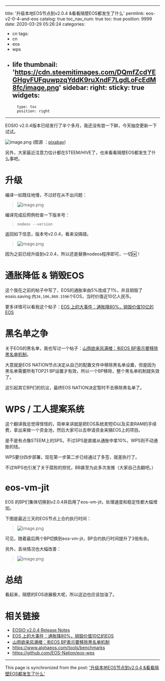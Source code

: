 
---
title: '升级本地EOS节点到v2.0.4 &看看隔壁EOS都发生了什么'
permlink: eos-v2-0-4-and-eos
catalog: true
toc_nav_num: true
toc: true
position: 9999
date: 2020-03-29 05:26:24
categories:
- cn
tags:
- cn
- eos
- wps
- life
thumbnail: 'https://cdn.steemitimages.com/DQmfZcdYEGHgvFUFquwpzqYddK9ruXndF7LgdLoFcEdM8fc/image.png'
sidebar:
    right:
        sticky: true
widgets:
    -
        type: toc
        position: right
---


EOSIO v2.0.4版本已经发行了半个多月，我还没有尝一下鲜，今天抽空更新一下试试。

![image.png](https://cdn.steemitimages.com/DQmfZcdYEGHgvFUFquwpzqYddK9ruXndF7LgdLoFcEdM8fc/image.png)
(图源 ：[pixabay](https://pixabay.com/))

另外，大家最近注意力估计都在STEEM/HIVE了，也来看看隔壁EOS都发生了什么事吧。

# 升级

编译一如既往地慢，不过好在从不出问题：
>![image.png](https://cdn.steemitimages.com/DQmRpJxTZmAZYAwzRvibby2PPiqz6yF3tMy6fPMGSaD4Fqa/image.png)

编译完成后照例检查一下版本号：
>`nodeos --version`

返回如下信息，版本号v2.0.4，看来没搞错。
>![image.png](https://cdn.steemitimages.com/DQmbU24mqdv34MbJhuqxQAysNqm8srrMubzU3ck4XhMp9oS/image.png)

因为之前已经升级到v2.0.4，所以还是替换nodeos程序即可，一切🆗！

# 通胀降低 & 销毁EOS

这个我在之前的帖子中写了，EOS的通胀率由5%改成了1%，并且销毁了eosio.saving 内`34,106,869.1596`个EOS，当时价值近10亿人民币。

更多详情可以看我这个帖子：[EOS 上的大事件：通胀降80%，销毁价值10亿的EOS](https://hive.blog/cn/@oflyhigh/eos-8010eosccfd3f4c0c)

# 黑名单之争

关于EOS的黑名单，我也写过一个帖子：[山雨欲来风满楼：有EOS BP表示要移除黑名单机制](https://hive.blog/cn/@oflyhigh/eos-bp556448a3f4)。

大意就是EOS NATION节点决定从自己的配置文件中移除黑名单设置，但是因为黑名单需要所有TOP21 BP设置才有效，所以一个BP移除，整个黑名单机制就失效了。

这引起其它BP们的抗议，最终EOS NATION决定暂时不去移除黑名单了。

# WPS / 工人提案系统

这个翻译我总觉得怪怪的，简单来讲就是把EOS系统卖短ID以及买卖RAM的手续费，拿出来做一个资金池，然后大家可以去申请资金来搞EOS上的项目。

是不是有点像STEEM上的SPS，不过SPS是直接从通胀中拿10%，WPS则不动通胀的钱。

WPS要分四步部署，现在第一步第二步已经通过了多签，就差执行了。

不过WPS也引发了关于腐败的担忧，BB甚至为此多次发推（大家自己去翻吧。）

# eos-vm-jit

EOS 的BP们集体切换到v2.0.4并启用了eos-vm-jit，处理速度和稳定性都大幅增加。

下图是最近三天的EOS节点上合约执行时间：
>![image.png](https://cdn.steemitimages.com/DQmNWCVTZzdQpecsmjUte7U4Q6guFdNduZz7cJZvVCM8x7w/image.png)

可见，随着最后两个BP切换到eos-vm-jit，BP合约执行时间提升了3倍有余。

另外，丢块情况也大幅改善：
>![image.png](https://cdn.steemitimages.com/DQmeGkSvEN2c2pr9fowzYPVr64cbBfJJWzX4EuDPzLoeUWP/image.png)

# 总结

看起来，隔壁的EOS进展极大呢，所以这边也应该加油了。


# 相关链接
* [EOSIO v2.0.4 Release Notes](https://github.com/EOSIO/eos/releases/tag/v2.0.4)
* [EOS 上的大事件：通胀降80%，销毁价值10亿的EOS](https://hive.blog/cn/@oflyhigh/eos-8010eosccfd3f4c0c)
* [山雨欲来风满楼：有EOS BP表示要移除黑名单机制](https://hive.blog/cn/@oflyhigh/eos-bp556448a3f4)
* https://www.alohaeos.com/tools/benchmarks
* https://github.com/EOS-Nation/eos-wps

- - -

This page is synchronized from the post: ['升级本地EOS节点到v2.0.4 &看看隔壁EOS都发生了什么'](https://steemit.com/@oflyhigh/eos-v2-0-4-and-eos)
